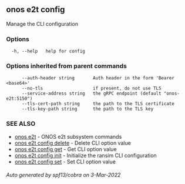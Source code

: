 ## onos e2t config

Manage the CLI configuration

### Options

```
  -h, --help   help for config
```

### Options inherited from parent commands

```
      --auth-header string       Auth header in the form 'Bearer <base64>'
      --no-tls                   if present, do not use TLS
      --service-address string   the gRPC endpoint (default "onos-e2t:5150")
      --tls-cert-path string     the path to the TLS certificate
      --tls-key-path string      the path to the TLS key
```

### SEE ALSO

* [onos e2t](onos_e2t.md)	 - ONOS e2t subsystem commands
* [onos e2t config delete](onos_e2t_config_delete.md)	 - Delete CLI option value
* [onos e2t config get](onos_e2t_config_get.md)	 - Get CLI option value
* [onos e2t config init](onos_e2t_config_init.md)	 - Initialize the ransim CLI configuration
* [onos e2t config set](onos_e2t_config_set.md)	 - Set CLI option value

###### Auto generated by spf13/cobra on 3-Mar-2022
